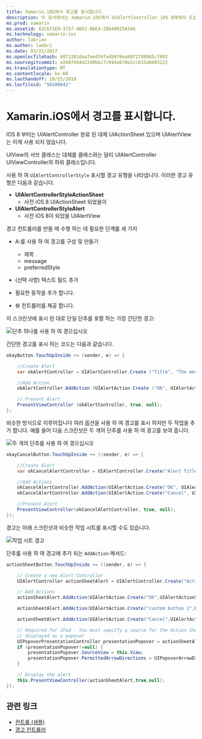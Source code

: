 ```yaml
---
title: Xamarin.iOS에서 경고를 표시합니다.
description: 이 문서에서는 Xamarin.iOS에서 UIAlertController iOS 8에에서 도입 된 Api를 사용 하 여 경고를 표시 하는 방법을 설명 합니다.
ms.prod: xamarin
ms.assetid: 61C671E9-3757-4052-86E4-28640025A34A
ms.technology: xamarin-ios
author: lobrien
ms.author: laobri
ms.date: 03/21/2017
ms.openlocfilehash: 6071381daa7eedf4fa4b076ea60f2748865cf002
ms.sourcegitcommit: e268fd44422d0bbc7c944a678e2cc633a0493122
ms.translationtype: MT
ms.contentlocale: ko-KR
ms.lasthandoff: 10/25/2018
ms.locfileid: "50109642"
---
```

# <a name="displaying-alerts-in-xamarinios"></a>Xamarin.iOS에서 경고를 표시합니다.

IOS 8 부터는 UIAlertController 완료 된 대체 UIActionSheet 있으며 UIAlertView는 이제 사용 되지 않습니다.

UIView의 서브 클래스는 대체를 클래스와는 달리 UIAlertController UIViewController의 하위 클래스입니다.

사용 하 여 `UIAlertControllerStyle` 표시할 경고 유형을 나타냅니다. 이러한 경고 유형은 다음과 같습니다.

- **UIAlertControllerStyleActionSheet**
    * 사전 iOS 8 UIActionSheet 되었을이
- **UIAlertControllerStyleAlert**
    * 사전 iOS 8이 되었을 UIAlertView 

경고 컨트롤러를 만들 때 수행 하는 데 필요한 단계를 세 가지

- A:를 사용 하 여 경고를 구성 및 만들기
    * 제목
    * message
    * preferredStyle
    
- (선택 사항) 텍스트 필드 추가
- 필요한 동작을 추가 합니다.
- 뷰 컨트롤러를 제공 합니다.

이 스크린샷에 표시 된 대로 단일 단추를 포함 하는 가장 간단한 경고:

 ![단추 하나를 사용 하 여 경으십시오](alerts-images/alert1.png)

간단한 경고를 표시 하는 코드는 다음과 같습니다.

```csharp
okayButton.TouchUpInside += (sender, e) => {

    //Create Alert
    var okAlertController = UIAlertController.Create ("Title", "The message", UIAlertControllerStyle.Alert);

    //Add Action
    okAlertController.AddAction (UIAlertAction.Create ("OK", UIAlertActionStyle.Default, null));

    // Present Alert
    PresentViewController (okAlertController, true, null);
};
```

비슷한 방식으로 이루어집니다 여러 옵션을 사용 하 여 경고를 표시 하지만 두 작업을 추가 합니다. 예를 들어 다음 스크린샷은 두 개의 단추를 사용 하 여 경고를 보여 줍니다.

 ![ 두 개의 단추를 사용 하 여 경으십시오](alerts-images/alert2.png)

```csharp
okayCancelButton.TouchUpInside += ((sender, e) => {

    //Create Alert
    var okCancelAlertController = UIAlertController.Create("Alert Title", "Choose from two buttons", UIAlertControllerStyle.Alert);

    //Add Actions
    okCancelAlertController.AddAction(UIAlertAction.Create("OK", UIAlertActionStyle.Default, alert => Console.WriteLine ("Okay was clicked")));
    okCancelAlertController.AddAction(UIAlertAction.Create("Cancel", UIAlertActionStyle.Cancel, alert => Console.WriteLine ("Cancel was clicked")));

    //Present Alert
    PresentViewController(okCancelAlertController, true, null);
});
```

경고는 아래 스크린샷과 비슷한 작업 시트를 표시할 수도 있습니다.

 ![작업 시트 경고](alerts-images/alert3.png)

단추를 사용 하 여 경고에 추가 되는 `AddAction` 메서드:

```csharp
actionSheetButton.TouchUpInside += ((sender, e) => {

    // Create a new Alert Controller
    UIAlertController actionSheetAlert = UIAlertController.Create("Action Sheet", "Select an item from below", UIAlertControllerStyle.ActionSheet);

    // Add Actions
    actionSheetAlert.AddAction(UIAlertAction.Create("OK",UIAlertActionStyle.Default, (action) => Console.WriteLine ("Item One pressed.")));

    actionSheetAlert.AddAction(UIAlertAction.Create("custom button 1",UIAlertActionStyle.Default, (action) => Console.WriteLine ("Item Two pressed.")));

    actionSheetAlert.AddAction(UIAlertAction.Create("Cancel",UIAlertActionStyle.Cancel, (action) => Console.WriteLine ("Cancel button pressed.")));

    // Required for iPad - You must specify a source for the Action Sheet since it is
    // displayed as a popover
    UIPopoverPresentationController presentationPopover = actionSheetAlert.PopoverPresentationController;
    if (presentationPopover!=null) {
        presentationPopover.SourceView = this.View;
        presentationPopover.PermittedArrowDirections = UIPopoverArrowDirection.Up;
    }

    // Display the alert
    this.PresentViewController(actionSheetAlert,true,null);
});
```

## <a name="related-links"></a>관련 링크

- [컨트롤 (샘플)](https://developer.xamarin.com/samples/Controls/)
- [경고 컨트롤러](https://github.com/xamarin/recipes/tree/master/Recipes/ios/standard_controls/alertcontroller)
